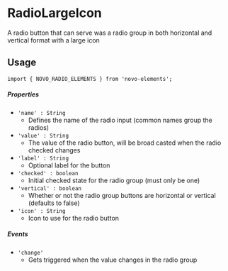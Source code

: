 # RadioLargeIcon
A radio button that can serve was a radio group in both horizontal and vertical format with a large icon

## Usage
    import { NOVO_RADIO_ELEMENTS } from 'novo-elements';

##### Properties
- `'name' : String`
    * Defines the name of the radio input (common names group the radios)
- `'value' : String`
    * The value of the radio button, will be broad casted when the radio checked changes
- `'label' : String`
    * Optional label for the button
- `'checked' : boolean`
    * Initial checked state for the radio group (must only be one)
- `'vertical' : boolean`
    * Whether or not the radio group buttons are horizontal or vertical (defaults to false)
- `'icon' : String`
    * Icon to use for the radio button
    
##### Events
- `'change'`
    * Gets triggered when the value changes in the radio group